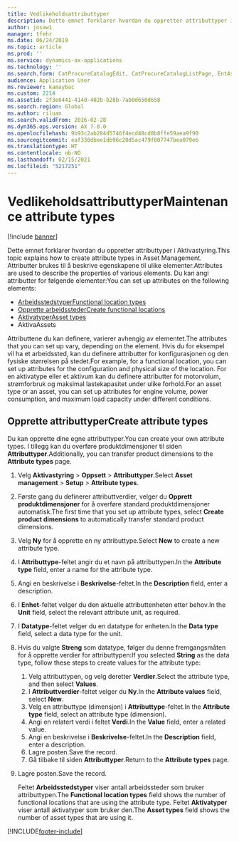 ```yaml
---
title: Vedlikeholdsattributtyper
description: Dette emnet forklarer hvordan du oppretter attributtyper i Aktivastyring.
author: josaw1
manager: tfehr
ms.date: 06/24/2019
ms.topic: article
ms.prod: ''
ms.service: dynamics-ax-applications
ms.technology: ''
ms.search.form: CatProcureCatalogEdit, CatProcureCatalogListPage, EntAssetFunctionalLocationTypeCopy, EntAssetAttributeType, EntAssetAttributeTypeValue, EntAssetFunctionalLocationType
audience: Application User
ms.reviewer: kamaybac
ms.custom: 2214
ms.assetid: 2f3e0441-414d-402b-b28b-7ab0d650d658
ms.search.region: Global
ms.author: riluan
ms.search.validFrom: 2016-02-28
ms.dyn365.ops.version: AX 7.0.0
ms.openlocfilehash: 9b93c2ab284d5746f4ecd48cd8b8ffe59aea9f90
ms.sourcegitcommit: eaf330dbee1db96c20d5ac479f007747bea079eb
ms.translationtype: HT
ms.contentlocale: nb-NO
ms.lasthandoff: 02/15/2021
ms.locfileid: "5217251"
---
```

# <a name="maintenance-attribute-types"></a><span data-ttu-id="28a12-103">Vedlikeholdsattributtyper</span><span class="sxs-lookup"><span data-stu-id="28a12-103">Maintenance attribute types</span></span>

[!include [banner](../../includes/banner.md)]

 

<span data-ttu-id="28a12-104">Dette emnet forklarer hvordan du oppretter attributtyper i Aktivastyring.</span><span class="sxs-lookup"><span data-stu-id="28a12-104">This topic explains how to create attribute types in Asset Management.</span></span> <span data-ttu-id="28a12-105">Attributter brukes til å beskrive egenskapene til ulike elementer.</span><span class="sxs-lookup"><span data-stu-id="28a12-105">Attributes are used to describe the properties of various elements.</span></span> <span data-ttu-id="28a12-106">Du kan angi attributter for følgende elementer:</span><span class="sxs-lookup"><span data-stu-id="28a12-106">You can set up attributes on the following elements:</span></span>

- [<span data-ttu-id="28a12-107">Arbeidsstedstyper</span><span class="sxs-lookup"><span data-stu-id="28a12-107">Functional location types</span></span>](../setup-for-functional-locations/functional-location-types.md)
- [<span data-ttu-id="28a12-108">Opprette arbeidssteder</span><span class="sxs-lookup"><span data-stu-id="28a12-108">Create functional locations</span></span>](../functional-locations/create-functional-locations.md)
- [<span data-ttu-id="28a12-109">Aktivatyper</span><span class="sxs-lookup"><span data-stu-id="28a12-109">Asset types</span></span>](../setup-for-objects/object-types.md)
- <span data-ttu-id="28a12-110">Aktiva</span><span class="sxs-lookup"><span data-stu-id="28a12-110">Assets</span></span>

<span data-ttu-id="28a12-111">Attributtene du kan definere, varierer avhengig av elementet.</span><span class="sxs-lookup"><span data-stu-id="28a12-111">The attributes that you can set up vary, depending on the element.</span></span> <span data-ttu-id="28a12-112">Hvis du for eksempel vil ha et arbeidssted, kan du definere attributter for konfigurasjonen og den fysiske størrelsen på stedet.</span><span class="sxs-lookup"><span data-stu-id="28a12-112">For example, for a functional location, you can set up attributes for the configuration and physical size of the location.</span></span> <span data-ttu-id="28a12-113">For en aktivatype eller et aktivum kan du definere attributter for motorvolum, strømforbruk og maksimal lastekapasitet under ulike forhold.</span><span class="sxs-lookup"><span data-stu-id="28a12-113">For an asset type or an asset, you can set up attributes for engine volume, power consumption, and maximum load capacity under different conditions.</span></span>

## <a name="create-attribute-types"></a><span data-ttu-id="28a12-114">Opprette attributtyper</span><span class="sxs-lookup"><span data-stu-id="28a12-114">Create attribute types</span></span>

<span data-ttu-id="28a12-115">Du kan opprette dine egne attributtyper.</span><span class="sxs-lookup"><span data-stu-id="28a12-115">You can create your own attribute types.</span></span> <span data-ttu-id="28a12-116">I tillegg kan du overføre produktdimensjoner til siden **Attributtyper**.</span><span class="sxs-lookup"><span data-stu-id="28a12-116">Additionally, you can transfer product dimensions to the **Attribute types** page.</span></span>

1. <span data-ttu-id="28a12-117">Velg **Aktivastyring** \> **Oppsett** \> **Attributtyper**.</span><span class="sxs-lookup"><span data-stu-id="28a12-117">Select **Asset management** \> **Setup** \> **Attribute types**.</span></span>
2. <span data-ttu-id="28a12-118">Første gang du definerer attributtverdier, velger du **Opprett produktdimensjoner** for å overføre standard produktdimensjoner automatisk.</span><span class="sxs-lookup"><span data-stu-id="28a12-118">The first time that you set up attribute types, select **Create product dimensions** to automatically transfer standard product dimensions.</span></span>
3. <span data-ttu-id="28a12-119">Velg **Ny** for å opprette en ny attributtype.</span><span class="sxs-lookup"><span data-stu-id="28a12-119">Select **New** to create a new attribute type.</span></span>
4. <span data-ttu-id="28a12-120">I **Attributtype**-feltet angir du et navn på attributtypen.</span><span class="sxs-lookup"><span data-stu-id="28a12-120">In the **Attribute type** field, enter a name for the attribute type.</span></span>
5. <span data-ttu-id="28a12-121">Angi en beskrivelse i **Beskrivelse**-feltet.</span><span class="sxs-lookup"><span data-stu-id="28a12-121">In the **Description** field, enter a description.</span></span>
6. <span data-ttu-id="28a12-122">I **Enhet**-feltet velger du den aktuelle attributtenheten etter behov.</span><span class="sxs-lookup"><span data-stu-id="28a12-122">In the **Unit** field, select the relevant attribute unit, as required.</span></span>
7. <span data-ttu-id="28a12-123">I **Datatype**-feltet velger du en datatype for enheten.</span><span class="sxs-lookup"><span data-stu-id="28a12-123">In the **Data type** field, select a data type for the unit.</span></span>
8. <span data-ttu-id="28a12-124">Hvis du valgte **Streng** som datatype, følger du denne fremgangsmåten for å opprette verdier for attributtypen:</span><span class="sxs-lookup"><span data-stu-id="28a12-124">If you selected **String** as the data type, follow these steps to create values for the attribute type:</span></span>

    1. <span data-ttu-id="28a12-125">Velg attributtypen, og velg deretter **Verdier**.</span><span class="sxs-lookup"><span data-stu-id="28a12-125">Select the attribute type, and then select **Values**.</span></span>
    2. <span data-ttu-id="28a12-126">I **Attributtverdier**-feltet velger du **Ny**.</span><span class="sxs-lookup"><span data-stu-id="28a12-126">In the **Attribute values** field, select **New**.</span></span>
    3. <span data-ttu-id="28a12-127">Velg en attributtype (dimensjon) i **Attributtype**-feltet.</span><span class="sxs-lookup"><span data-stu-id="28a12-127">In the **Attribute type** field, select an attribute type (dimension).</span></span>
    4. <span data-ttu-id="28a12-128">Angi en relatert verdi i feltet **Verdi**.</span><span class="sxs-lookup"><span data-stu-id="28a12-128">In the **Value** field, enter a related value.</span></span>
    5. <span data-ttu-id="28a12-129">Angi en beskrivelse i **Beskrivelse**-feltet.</span><span class="sxs-lookup"><span data-stu-id="28a12-129">In the **Description** field, enter a description.</span></span>
    6. <span data-ttu-id="28a12-130">Lagre posten.</span><span class="sxs-lookup"><span data-stu-id="28a12-130">Save the record.</span></span>
    7. <span data-ttu-id="28a12-131">Gå tilbake til siden **Attributtyper**.</span><span class="sxs-lookup"><span data-stu-id="28a12-131">Return to the **Attribute types** page.</span></span>

9. <span data-ttu-id="28a12-132">Lagre posten.</span><span class="sxs-lookup"><span data-stu-id="28a12-132">Save the record.</span></span>

    <span data-ttu-id="28a12-133">Feltet **Arbeidsstedstyper** viser antall arbeidssteder som bruker attributtypen.</span><span class="sxs-lookup"><span data-stu-id="28a12-133">The **Functional location types** field shows the number of functional locations that are using the attribute type.</span></span> <span data-ttu-id="28a12-134">Feltet **Aktivatyper** viser antall aktivatyper som bruker den.</span><span class="sxs-lookup"><span data-stu-id="28a12-134">The **Asset types** field shows the number of asset types that are using it.</span></span>


[!INCLUDE[footer-include](../../../includes/footer-banner.md)]